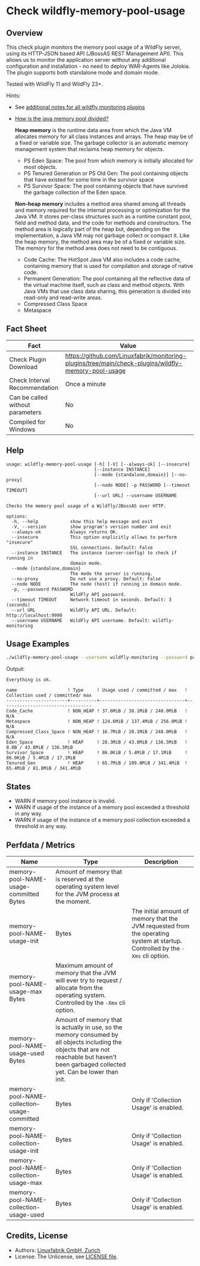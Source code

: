 # Check wildfly-memory-pool-usage

## Overview

This check plugin monitors the memory pool usage of a WildFly server, using its HTTP-JSON based API (JBossAS REST Management API). This allows us to monitor the application server without any additional configuration and installation - no need to deploy WAR-Agents like Jolokia. The plugin supports both standalone mode and domain mode.

Tested with WildFly 11 and WildFly 23+.

Hints:

* See [additional notes for all wildfly monitoring plugins](https://github.com/Linuxfabrik/monitoring-plugins/blob/main/PLUGINS-WILDFLY.rst)

* [How is the java memory pool divided?](https://stackoverflow.com/questions/1262328/how-is-the-java-memory-pool-divided)

    **Heap memory** is the runtime data area from which the Java VM allocates memory for all class instances and arrays. The heap may be of a fixed or variable size. The garbage collector is an automatic memory management system that reclaims heap memory for objects.

    * PS Eden Space: The pool from which memory is initially allocated for most objects.
    * PS Tenured Generation or PS Old Gen: The pool containing objects that have existed for some time in the survivor space
    * PS Survivor Space: The pool containing objects that have survived the garbage collection of the Eden space.

    **Non-heap memory** includes a method area shared among all threads and memory required for the internal processing or optimization for the Java VM. It stores per-class structures such as a runtime constant pool, field and method data, and the code for methods and constructors. The method area is logically part of the heap but, depending on the implementation, a Java VM may not garbage collect or compact it. Like the heap memory, the method area may be of a fixed or variable size. The memory for the method area does not need to be contiguous.

    * Code Cache: The HotSpot Java VM also includes a code cache, containing memory that is used for compilation and storage of native code.
    * Permanent Generation: The pool containing all the reflective data of the virtual machine itself, such as class and method objects. With Java VMs that use class data sharing, this generation is divided into read-only and read-write areas.
    * Compressed Class Space
    * Metaspace


## Fact Sheet

| Fact | Value |
|----|----|
| Check Plugin Download                 | <https://github.com/Linuxfabrik/monitoring-plugins/tree/main/check-plugins/wildfly-memory-pool-usage> |
| Check Interval Recommendation         | Once a minute |
| Can be called without parameters      | No |
| Compiled for Windows                  | No |


## Help

```text
usage: wildfly-memory-pool-usage [-h] [-V] [--always-ok] [--insecure]
                                 [--instance INSTANCE]
                                 [--mode {standalone,domain}] [--no-proxy]
                                 [--node NODE] -p PASSWORD [--timeout TIMEOUT]
                                 [--url URL] --username USERNAME

Checks the memory pool usage of a Wildfly/JBossAS over HTTP.

options:
  -h, --help            show this help message and exit
  -V, --version         show program's version number and exit
  --always-ok           Always returns OK.
  --insecure            This option explicitly allows to perform "insecure"
                        SSL connections. Default: False
  --instance INSTANCE   The instance (server-config) to check if running in
                        domain mode.
  --mode {standalone,domain}
                        The mode the server is running.
  --no-proxy            Do not use a proxy. Default: False
  --node NODE           The node (host) if running in domain mode.
  -p, --password PASSWORD
                        WildFly API password.
  --timeout TIMEOUT     Network timeout in seconds. Default: 3 (seconds)
  --url URL             WildFly API URL. Default: http://localhost:9990
  --username USERNAME   WildFly API username. Default: wildfly-monitoring
```


## Usage Examples

```bash
./wildfly-memory-pool-usage --username wildfly-monitoring --password password --url http://wildfly:9990
```

Output:

```text
Everything is ok.

name                   ! Type     ! Usage used / committed / max   ! Collection used / committed/ max 
-----------------------+----------+--------------------------------+----------------------------------
Code_Cache             ! NON_HEAP ! 37.6MiB / 38.1MiB / 240.0MiB   ! N/A                              
Metaspace              ! NON_HEAP ! 124.6MiB / 137.4MiB / 256.0MiB ! N/A                              
Compressed_Class_Space ! NON_HEAP ! 16.7MiB / 20.1MiB / 248.0MiB   ! N/A                              
Eden_Space             ! HEAP     ! 28.3MiB / 43.8MiB / 136.5MiB   ! 0.0B / 43.8MiB / 136.5MiB        
Survivor_Space         ! HEAP     ! 86.0KiB / 5.4MiB / 17.1MiB     ! 86.0KiB / 5.4MiB / 17.1MiB       
Tenured_Gen            ! HEAP     ! 65.7MiB / 109.0MiB / 341.4MiB  ! 65.4MiB / 81.8MiB / 341.4MiB
```


## States

* WARN if memory pool instance is invalid.
* WARN if usage of the instance of a memory pool exceeded a threshold in any way.
* WARN if usage of the instance of a memory pool collection exceeded a threshold in any way.


## Perfdata / Metrics

| Name | Type | Description |
|----|----|----|
| memory-pool-NAME-usage-committed Bytes | Amount of memory that is reserved at the operating system level for the JVM process at the moment. |  |
| memory-pool-NAME-usage-init | Bytes | The initial amount of memory that the JVM requested from the operating system at startup. Controlled by the `-Xms` cli option. |
| memory-pool-NAME-usage-max Bytes | Maximum amount of memory that the JVM will ever try to request / allocate from the operating system. Controlled by the `-Xmx` cli option. |  |
| memory-pool-NAME-usage-used Bytes | Amount of memory that is actually in use, so the memory consumed by all objects including the objects that are not reachable but haven't been garbaged collected yet. Can be lower than init. |  |
| memory-pool-NAME-collection-usage-committed | Bytes | Only if 'Collection Usage' is enabled. |
| memory-pool-NAME-collection-usage-init | Bytes | Only if 'Collection Usage' is enabled. |
| memory-pool-NAME-collection-usage-max | Bytes | Only if 'Collection Usage' is enabled. |
| memory-pool-NAME-collection-usage-used | Bytes | Only if 'Collection Usage' is enabled. |


## Credits, License

* Authors: [Linuxfabrik GmbH, Zurich](https://www.linuxfabrik.ch)
* License: The Unlicense, see [LICENSE file](https://unlicense.org/).

